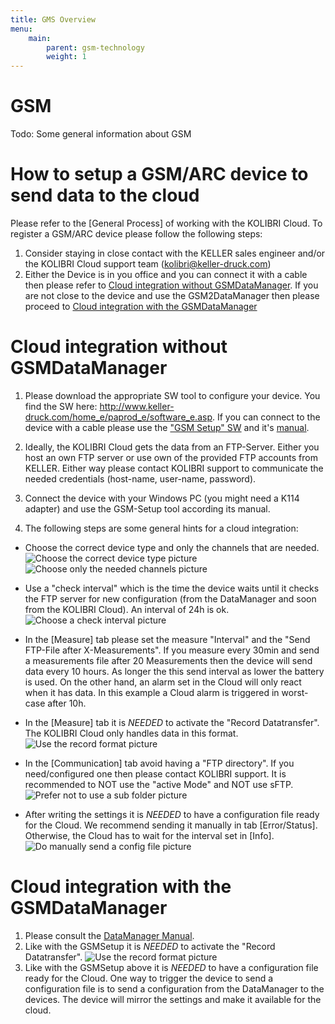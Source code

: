 ```yaml
---
title: GMS Overview
menu:
    main:
        parent: gsm-technology
        weight: 1
---
```


# GSM
Todo: Some general information about GSM

# How to setup a GSM/ARC device to send data to the cloud
Please refer to the [General Process] of working with the KOLIBRI Cloud.
To register a GSM/ARC device please follow the following steps:

1) Consider staying in close contact with the KELLER sales engineer and/or the KOLIBRI Cloud support team (kolibri@keller-druck.com)  
2) Either the Device is in you office and you can connect it with a cable then please refer to [Cloud integration without GSMDataManager](#cloud-integration-without-gsmdatamanager). If you are not close to the device and use the GSM2DataManager then please proceed to [Cloud integration with the GSMDataManager](#cloud-integration-with-the-gsmdatamanager)


# Cloud integration without GSMDataManager
1. Please download the appropriate SW tool to configure your device. You find the SW here: http://www.keller-druck.com/home_e/paprod_e/software_e.asp. If you can connect to the device with a cable please use the ["GSM Setup" SW](http://www.keller-druck2.ch/swupdate/GSMSetup/GSMSetup.zip) and it's [manual](http://www.keller-druck2.ch/swupdate/GSMSetup/manual/man_gsm2_e_en.pdf).  

2. Ideally, the KOLIBRI Cloud gets the data from an FTP-Server. Either you host an own FTP server or use own of the provided FTP accounts from KELLER. Either way please contact KOLIBRI support to communicate the needed credentials (host-name, user-name, password).  

3. Connect the device with your Windows PC (you might need a K114 adapter) and use the GSM-Setup tool according its manual.  

4. The following steps are some general hints for a cloud integration:
 - Choose the correct device type and only the channels that are needed.
 ![Choose the correct device type picture](../../gsmsetup_correcttype.png "Choose the correct device type!") ![Choose only the needed channels picture](../../gsmsetup_correctchannels.png "Choose only the needed channels!")  
 - Use a "check interval" which is the time the device waits until it checks the FTP server for new configuration (from the DataManager and soon from the KOLIBRI Cloud). An interval of 24h is ok.
 ![Choose a check interval picture](../../gsmsetup_checkinterval.png "Check the interval!") 

 - In the [Measure] tab please set the measure "Interval" and the "Send FTP-File after X-Measurements". If you measure every 30min and send a measurements file after 20 Measurements then the device will send data every 10 hours. As longer the this send interval as lower the battery is used. On the other hand, an alarm set in the Cloud will only react when it has data. In this example a Cloud alarm is triggered in worst-case after 10h.  

 - In the [Measure] tab it is *NEEDED* to activate the "Record Datatransfer". The KOLIBRI Cloud only handles data in this format.  
![Use the record format picture](../../gsmsetup_recordformat.png "Use the record format!")  

- In the [Communication] tab avoid having a "FTP directory". If you need/configured one then please contact KOLIBRI support. It is recommended to NOT use the "active Mode" and NOT use sFTP.
![Prefer not to use a sub folder picture](../../gsmsetup_ftpsettings.png "Prefer not to use a sub folder!") 

- After writing the settings it is *NEEDED* to have a configuration file ready for the Cloud. We recommend sending it manually in tab [Error/Status]. Otherwise, the Cloud has to wait for the interval set in [Info].
![Do manually send a config file picture](../../gsmsetup_sendconfigfile.png "Do manually send a config file!") 

# Cloud integration with the GSMDataManager
1. Please consult the [DataManager Manual](http://www.keller-druck2.ch/swupdate/InstallerGSM2Datamanager/manual/MAN_Datamanager_EN_en.pdf).  
2. Like with the GSMSetup it is *NEEDED* to activate the "Record Datatransfer". 
![Use the record format picture](../../datamanager_recordformat.png "Use the record format!")
3. Like with the GSMSetup above it is *NEEDED* to have a configuration file ready for the Cloud. One way to trigger the device to send a configuration file is to send a configuration from the DataManager to the devices. The device will mirror the settings and make it available for the cloud.
